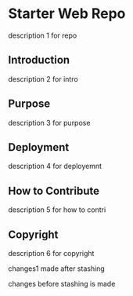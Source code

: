 # Starter Web Repo
description 1 for repo

## Introduction
description 2 for intro

## Purpose
description 3 for purpose

## Deployment
description 4 for deployemnt

## How to Contribute
description 5 for how to contri

## Copyright 	
description 6 for copyright

changes1 made after stashing

changes before stashing is made
